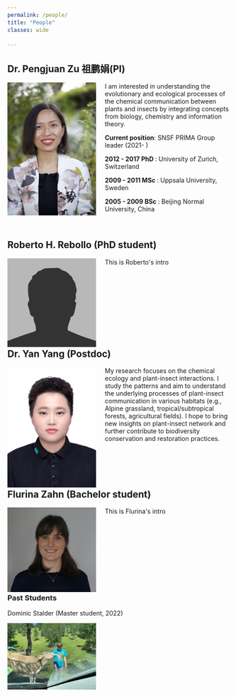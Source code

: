 ```yaml
---
permalink: /people/
title: "People"
classes: wide

---
```


<div style="clear: both">
    <h2>Dr. Pengjuan Zu 祖鹏娟(PI)</h2>
    <div style="float: left; margin-right: 20px">
        <img src="../assets/images/PZu_2022_3.jpg" width="200" alt="Pengjuan Zu">
    </div>
    <div>
        <p>I am interested in understanding the evolutionary and ecological processes of the chemical communication between plants and insects by integrating concepts from biology, chemistry and information theory.</p>
        <p class="small"><b>Current position</b>: SNSF PRIMA Group leader (2021- ) </p>
        <p class="small"><b>2012 - 2017 PhD </b>: University of Zurich, Switzerland </p>
        <p class="small"><b>2009 - 2011 MSc </b>: Uppsala University, Sweden </p>
        <p class="small"><b>2005 - 2009 BSc </b>: Beijing Normal University, China </p>
    </div>
</div>
<br>


<div style="clear: both">
<h2>Roberto H. Rebollo (PhD student)</h2>
<div style="float: left; margin-right: 20px">
    <img src="../assets/images/bio-photo.jpg" width="200" alt="Picture name">
</div>
<div>    
    <p>This is Roberto's intro</p>
</div>
</div>
<br>


<div style="clear: both">
<h2>Dr. Yan Yang (Postdoc)</h2>
<div style="float: left; margin-right: 20px">
    <img src="../assets/images/Yan Yang.jpg" width="200" alt="Yan Yang">
</div>
<div>
    <p>My research focuses on the chemical ecology and plant-insect interactions. I study the patterns and aim to understand the underlying processes of plant-insect communication in various habitats (e.g., Alpine grassland, tropical/subtropical forests, agricultural fields). I hope to bring new insights on plant-insect network and further contribute to biodiversity conservation and restoration practices.</p>
    </div>
</div>
<br>


<div style="clear: both">
<h2>Flurina Zahn (Bachelor student)</h2>
 <div style="float: left; margin-right: 20px">
    <img src="../assets/images/Flurina Zahn.jpg" width="200" alt="Picture name">
 </div>
 <div>    
    <p>This is Flurina's intro</p>
 </div>
</div>
<br>



<div style="clear: both">
<h3>Past Students</h3>
<p>Dominic Stalder (Master student, 2022)
</p>
<div style="float: left; margin-right: 20px">
    <img src="../assets/images/DStalder.jpg" width="200" alt="Picture name">
 </div>

</div>
